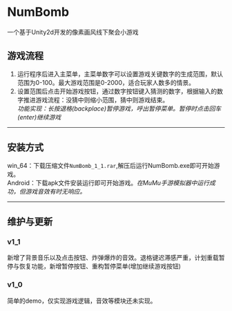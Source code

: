 # NumBomb
一个基于Unity2d开发的像素画风线下聚会小游戏
## 游戏流程  
1. 运行程序后进入主菜单，主菜单数字可以设置游戏关键数字的生成范围，默认范围为0-100。最大游戏范围是0-2000，适合玩家人数多的情景。
2. 设置范围后点击开始游戏按钮，通过数字按钮键入猜测的数字，根据输入的数字推进游戏流程：没猜中则缩小范围，猜中则游戏结束。  
*功能实现：长按退格(backplace)暂停游戏，呼出暂停菜单。暂停时点击回车(enter)继续游戏*
****
## 安装方式
win_64：下载压缩文件`NumBomb_1_1.rar`,解压后运行NumBomb.exe即可开始游戏。  
Android：下载apk文件安装运行即可开始游戏。*在MuMu手游模拟器中运行成功，但游戏音效有时无响应。*
****
## 维护与更新  
### v1_1  
新增了背景音乐以及点击按钮、炸弹爆炸的音效。退格键迟滞感严重，计划重载暂停与恢复功能，新增暂停按钮、重构暂停菜单(增加继续游戏按钮)
### v1_0  
简单的demo，仅实现游戏逻辑，音效等模块还未实现。
